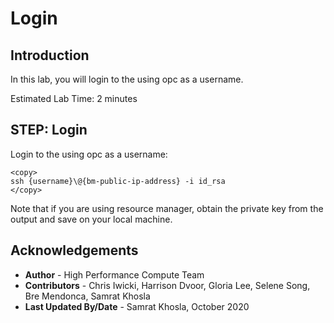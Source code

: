 # Login

## Introduction
In this lab, you will login to the using opc as a username.

Estimated Lab Time: 2 minutes

## **STEP**: Login
Login to the using opc as a username:

```
<copy>
ssh {username}\@{bm-public-ip-address} -i id_rsa
</copy>
```

Note that if you are using resource manager, obtain the private key from the output and save on your local machine.


## Acknowledgements
* **Author** - High Performance Compute Team
* **Contributors** -  Chris Iwicki, Harrison Dvoor, Gloria Lee, Selene Song, Bre Mendonca, Samrat Khosla
* **Last Updated By/Date** - Samrat Khosla, October 2020

